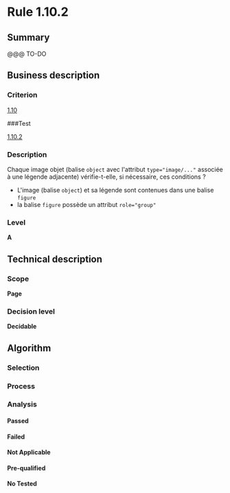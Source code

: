 # Rule 1.10.2

## Summary

@@@ TO-DO

## Business description

### Criterion

[1.10](http://references.modernisation.gouv.fr/sites/default/files/RGAA3_RC2-1/referentiel_technique.htm#crit-1-10)

###Test

[1.10.2](http://references.modernisation.gouv.fr/sites/default/files/RGAA3_RC2-1/referentiel_technique.htm#test-1-10-2)

### Description

Chaque image objet (balise `object` avec l'attribut `type="image/..."` associ&eacute;e &agrave; une l&eacute;gende adjacente) v&eacute;rifie-t-elle, si n&eacute;cessaire, ces conditions ? 
 
 * L'image (balise `object`) et sa l&eacute;gende sont contenues dans une balise `figure` 
 * la balise `figure` poss&egrave;de un attribut `role="group"` 


### Level

**A**

## Technical description

### Scope

**Page**

### Decision level

**Decidable**

## Algorithm

### Selection

### Process

### Analysis

#### Passed

#### Failed

#### Not Applicable

#### Pre-qualified

#### No Tested 






